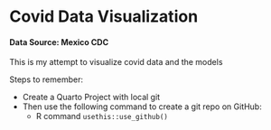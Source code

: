 # Covid Data Visualization
#### Data Source: Mexico CDC

This is my attempt to visualize covid data and the models 

Steps to remember:
- Create a Quarto Project with local git 
- Then use the following command to create a git repo on GitHub:
  - R command `usethis::use_github()`
